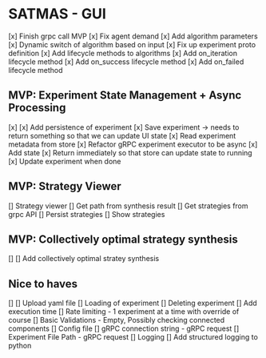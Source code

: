 # SATMAS - GUI

[x] Finish grpc call MVP
    [x] Fix agent demand
    [x] Add algorithm parameters
    [x] Dynamic switch of algorithm based on input
    [x] Fix up experiment proto definition
[x] Add lifecycle methods to algorithms
    [x] Add on_iteration lifecycle method
    [x] Add on_success lifecycle method
    [x] Add on_failed lifecycle method

## MVP: Experiment State Management + Async Processing
[x]
    [x] Add persistence of experiment
        [x] Save experiment -> needs to return something so that we can update UI state
        [x] Read experiment metadata from store 
    [x] Refactor gRPC experiment executor to be async
        [x] Add state
        [x] Return immediately so that store can update state to running
        [x] Update experiment when done

## MVP: Strategy Viewer
[] Strategy viewer
    [] Get path from synthesis result
    [] Get strategies from grpc API
    [] Persist strategies
    [] Show strategies

## MVP: Collectively optimal strategy synthesis
[]
    [] Add collectively optimal stratey synthesis

## Nice to haves
[]
    [] Upload yaml file
    [] Loading of experiment
    [] Deleting experiment
    [] Add execution time
    [] Rate limiting - 1 experiment at a time with override of course
    [] Basic Validations - Empty, Possibly checking connected components
    [] Config file
        [] gRPC connection string - gRPC request
        [] Experiment File Path - gRPC request
        [] Logging
        [] Add structured logging to python